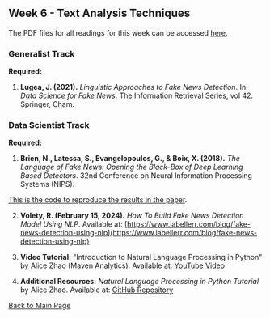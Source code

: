 ## Week 6 - Text Analysis Techniques

The PDF files for all readings for this week can be accessed [here](https://canvas.stanford.edu/courses/198736/files/folder/Week%206). 

### Generalist Track 

**Required:**
1. **Lugea, J. (2021).** *Linguistic Approaches to Fake News Detection*. In: *Data Science for Fake News*. The Information Retrieval Series, vol 42. Springer, Cham.

### Data Scientist Track 

**Required:**
1. **Brien, N., Latessa, S., Evangelopoulos, G., & Boix, X. (2018).** *The Language of Fake News: Opening the Black-Box of Deep Learning Based Detectors*. 32nd Conference on Neural Information Processing Systems (NIPS).

  [This is the code to reproduce the results in the paper](https://github.com/sophialatessa/FakeNewsDeepLearning?tab=readme-ov-file).

2. **Volety, R. (February 15, 2024).** *How To Build Fake News Detection Model Using NLP*. Available at: [https://www.labellerr.com/blog/fake-news-detection-using-nlp](https://www.labellerr.com/blog/fake-news-detection-using-nlp)

3. **Video Tutorial:**
"Introduction to Natural Language Processing in Python" by Alice Zhao (Maven Analytics). Available at: [YouTube Video](https://www.youtube.com/watch?v=xvqsFTUsOmc)

4. **Additional Resources:**
*Natural Language Processing in Python Tutorial* by Alice Zhao. Available at: [GitHub Repository](https://github.com/adashofdata/nlp-in-python-tutorial)


[Back to Main Page](README.md)

